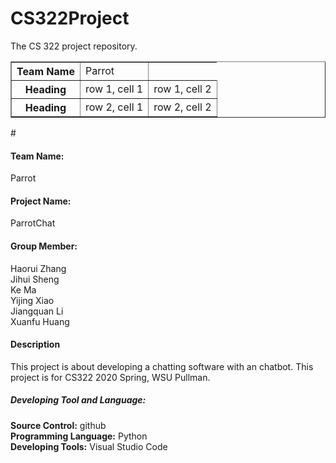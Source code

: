 # CS322Project
The CS 322 project repository.<br>
<table border="1">
<tr>
<th>Team Name</th>
<td>Parrot</td>
</tr>
<tr>
<th>Heading</th>
<td>row 1, cell 1</td>
<td>row 1, cell 2</td>
</tr>
<tr>
<th>Heading</th>
<td>row 2, cell 1</td>
<td>row 2, cell 2</td>
</tr>
</table>
#<h4>Team Name:</h4> Parrot<br> 
<h4>Project Name:</h4> ParrotChat<br>
<h4>Group Member:</h4>
Haorui Zhang<br>
Jihui Sheng<br>
Ke Ma<br>
Yijing Xiao<br>
Jiangquan Li<br>
Xuanfu Huang<br>
<h4>Description</h4>
This project is about developing a chatting software with an chatbot. This project is for CS322 2020 Spring, WSU Pullman.<br>
<h5>Developing Tool and Language:</h5>
<b>Source Control:</b> github<br>
<b>Programming Language:</b> Python<br>
<b>Developing Tools:</b> Visual Studio Code<br>
